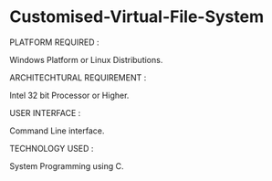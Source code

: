 # Customised-Virtual-File-System

PLATFORM REQUIRED :

Windows Platform or Linux Distributions.

ARCHITECHTURAL REQUIREMENT :

Intel 32 bit Processor or Higher.

USER INTERFACE :

Command Line interface.

TECHNOLOGY USED :

System Programming using C.
